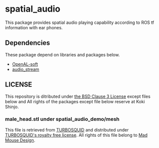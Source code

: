# spatial_audio

This package provides spatial audio playing capability according to ROS tf information with ear phones.

## Dependencies

These package depend on libraries and packages below.

- [OpenAL-soft](https://github.com/kcat/openal-soft)
- [audio_stream](https://github.com/sktometometo/audio_stream)

## LICENSE

This repository is ditributed under [the BSD Clause 3 License](https://opensource.org/licenses/BSD-3-Clause) except files below and All rights of the packages except file below reserve at Koki Shinjo.

### male_head.stl under spatial_audio_demo/mesh

This file is retrieved from [TURBOSQUID](https://www.turbosquid.com/3d-models/male-head-obj/346686) and distributed under [TURBOSQUID's royalty free license](https://blog.turbosquid.com/royalty-free-license/?p=7952).
All rights of this file belong to [Mad Mouse Design](https://www.turbosquid.com/Search/Artists/Mad-Mouse-Design).

